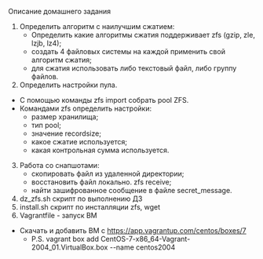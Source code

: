 Описание домашнего задания


1. Определить алгоритм с наилучшим сжатием:
    - Определить какие алгоритмы сжатия поддерживает zfs (gzip, zle, lzjb, lz4);
    - создать 4 файловых системы на каждой применить свой алгоритм сжатия;
    - для сжатия использовать либо текстовый файл, либо группу файлов.
2. Определить настройки пула.
  - С помощью команды zfs import собрать pool ZFS.
  - Командами zfs определить настройки:
    - размер хранилища;
    - тип pool;
    - значение recordsize;
    - какое сжатие используется;
    - какая контрольная сумма используется.
3. Работа со снапшотами:
    - скопировать файл из удаленной директории;
    - восстановить файл локально. zfs receive;
    - найти зашифрованное сообщение в файле secret_message.
1. dz_zfs.sh скрипт по выполнению ДЗ
2. install.sh скрипт по инсталляции zfs, wget
3. Vagrantfile - запуск ВМ
  - Скачать и добавить ВМ с https://app.vagrantup.com/centos/boxes/7
    - P.S. vagrant box add CentOS-7-x86_64-Vagrant-2004_01.VirtualBox.box --name centos2004
